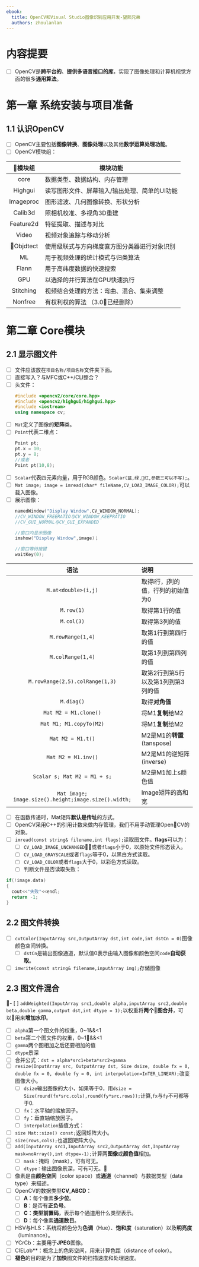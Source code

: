 ```yaml
---
ebook:
  title: OpenCV和Visual Studio图像识别应用开发-望熙兄弟
  authors: zhoulanlan
---
```

# 内容提要
- [ ] OpenCV是**跨平台的**、**提供多语言接口的库**，实现了图像处理和计算机视觉方面的很多**通用算法**。

# 第一章 系统安装与项目准备
## 1.1 认识OpenCV
- [ ] OpenCV主要包括**图像转换**、**图像处理**以及其他**数学运算处理功能**。
- [ ] OpenCV模块组：

|模块组|模块功能|
|:--:|--|
|core|数据类型、数据结构、内存管理|
|Highgui|读写图形文件、屏幕输入/输出处理、简单的UI功能|
|Imageproc|图形滤波、几何图像转换、形状分析|
|Calib3d|照相机校准、多视角3D重建|
|Feature2d|特征提取、描述与对比|
|Video|视频对象追踪与移动分析|
|Objdtect|使用级联式与方向梯度直方图分类器进行对象识别|
| ML |用于视频处理的统计模式与归类算法|
| Flann |用于高纬度数据的快速搜索|
| GPU |以选择的并行算法在GPU快速执行|
|Stitching|视频结合处理的方法：弯曲、混合、集束调整|
|Nonfree|有权利权的算法 （3.0已经删除）|

# 第二章 Core模块
## 2.1 显示图文件
- [ ] 文件应该放在`项目名称/项目名称`文件夹下面。
- [ ] 直接写入？与MFC或C++/CLI整合？
- [ ] 头文件：
  ```C++
  #include <opencv2/core/core.hpp>
  #include <opencv2/highgui/highgui.hpp>
  #include <iostream>
  using namespace cv;
  ```
- [ ] `Mat`定义了图像的**矩阵**类。
- [ ] `Point`代表二维点：
  ```C++
  Point pt;
  pt.x = 10;
  pt.y = 8;
  //或者
  Point pt(10,8);
  ```
- [ ] `Scalar`代表四元素向量，用于RGB颜色。`Scalar(蓝,绿,红,参数三可以不写);`。
- [ ] `Mat image; image = imread(char* fileName,CV_LOAD_IMAGE_COLOR);`可以载入图像。
- [ ] 展示图像：
  ```C++
  namedWindow("Display Window",CV_WINDOW_NORMAL);
  //CV_WINDOW_FREERATIO与CV_WINDOW_KEEPRATIO
  //CV_GUI_NORMAL与CV_GUI_EXPANDED

  //窗口内显示图像
  imshow("Display Window",image)；

  //窗口等待按键
  waitKey(0);
  ```

| 语法 | 说明 |
| :--: | :-- |
|`M.at<double>(i,j)`| 取得i行，j列的值，行列的初始值为0|
|`M.row(1)`|取得第1行的值|
|`M.col(3)`|取得第3列的值|
|`M.rowRange(1,4)`|取第1行到第四行的值|
|`M.colRange(1,4)`|取第1列到第四列的值|
|`M.rowRange(2,5).colRange(1,3)`|取第2行到第5行以及第1列到第3列的值|
|`M.diag()`|取得**对角值**|
|`Mat M2 = M1.clone()`|将M1**复制**给M2|
|`Mat M1; M1.copyTo(M2)`|将M1**复制**给M2|
|`Mat M2 = M1.t()`|M2是M1的**转置**(tanspose)|
|`Mat M2 = M1.inv()`|M2是M1的逆矩阵(inverse)|
|`Scalar s; Mat M2 = M1 + s;`|M2是M1加上s颜色值|
|`Mat image; image.size().height;image.size().width;`|Image矩阵的高和宽|

- [ ] 在函数传递时，Mat矩阵**默认是传址**的方式。
- [ ] OpenCV采用C++的引用计数来做内存管理，我们不用手动管理OpenCV的对象。
- [ ] `imread(const string& filename,int flags);`读取图文件。**flags**可以为：
  - [ ] `CV_LOAD_IMAGE_UNCHANGED`或者`flags`小于0，以原始文件形态读入。
  - [ ] `CV_LOAD_GRAYSCALE`或者`flags`等于0，以黑白方式读取。
  - [ ] `CV_LOAD_COLOR`或者`flags`大于0，以彩色方式读取。
  - [ ] 判断文件是否读取失败：
```C++
if(!image.data)
{
  cout<<"失败"<<endl;
  return -1;
}
```

## 2.2 图文件转换
- [ ] `cvtColor(InputArray src,OutputArray dst,int code,int dstCn = 0)`图像颜色空间转换。
  - [ ] `dstCn`是输出图像通道，默认值0表示由输入图像和颜色空间`code`**自动获取**。
- [ ] `imwrite(const string& filename,inputArray img);`存储图像

## 2.3 图文件混合
- [ ] `addWeighted(InputArray src1,double alpha,inputArray src2,double beta,double gamma,output dst,int dtype = 1);`以权重将**两个图合并**，可以用来**增加水印**。
  - [ ] `alpha`第一个图文件的权重，0~1&&<1
  - [ ] `beta`第二个图文件的权重，0~1&&<1
  - [ ] `gamma`两个图相加之后还要相加的值
  - [ ] `dtype`景深
  - [ ] 合并公式：`dst = alpha*src1+beta*src2+gamma`
- [ ] `resize(InputArray src, OutputArray dst, Size dsize, double fx = 0, double fx = 0, double fy = 0, int interpolation=InTER_LINEAR);`改变图像大小。
  - [ ] `dsize`输出图像的大小，如果等于0，用`dsize = Size(round(fx*src.cols),round(fy*src.rows));`计算,`fx`与`fy`不可都等于0.
  - [ ] `fx`：水平轴的缩放因子。
  - [ ] `fy`：垂直轴缩放因子。
  - [ ] `interpolation`插值方式：
- [ ] `size Mat::size() const;`返回矩阵大小。
- [ ] `size(rows,cols);`也返回矩阵大小。
- [ ] `add(InputArray src1,InputArray src2,OutputArray dst,InputArray mask=noArray(),int dtype=-1);`计算两**图像**或**颜色值**相加。
  - [ ] `mask：`掩码（mask），可有可无。
  - [ ] `dtype：`输出图像景深，可有可无。
- [ ] 像素是由**颜色空间**（color space）或**通道**（channel）与数据类型（data type）来描述。
- [ ] OpenCV的数据类型**CV_ABCD**：
  - [ ] **A**：每个像素**多少位**。
  - [ ] **B**：是否有**正负号**。
  - [ ] **C**：**类型前置码**，表示每个通道用什么类型表示。
  - [ ] **D**：每个像素**通道数目**。
- [ ] HSV与HLS：系统将颜色分为**色调**（Hue）、**饱和度**（saturation）以及**明亮度**（luminance）。
- [ ] YCrCb：主要用于**JPEG**图像。
- [ ] CIEL*a*b**：概念上的色彩空间，用来计算色距（distance of color）。
- [ ] **褪色**的目的是为了**加快**图文件的扫描速度和处理速度。